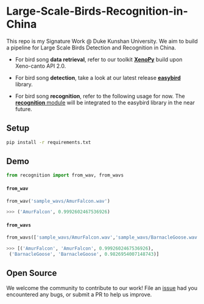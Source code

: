 # Large-Scale-Birds-Recognition-in-China

This repo is my Signature Work @ Duke Kunshan University. We aim to build a pipeline for Large Scale Birds Detection and Recognition in China.

- For bird song **data retrieval**, refer to our toolkit [**XenoPy**](https://github.com/realzza/xenopy) build upon Xeno-canto API 2.0.

- For bird song **detection**, take a look at our latest release [**easybird**](https://github.com/realzza/easybird) library.

- For bird song **recognition**, refer to the following usage for now. The [**recognition** module](recognition.py) will be integrated to the easybird library in the near future.

## Setup
```bash
pip install -r requirements.txt
```

## Demo
```python
from recognition import from_wav, from_wavs
```

#### `from_wav`
```python
from_wav('sample_wavs/AmurFalcon.wav')
```
```python
>>> ('AmurFalcon', 0.9992602467536926)
```

#### `from_wavs`
```python
from_wavs(['sample_wavs/AmurFalcon.wav','sample_wavs/BarnacleGoose.wav'])
```
```python
>>> [('AmurFalcon', 'AmurFalcon', 0.9992602467536926),
 ('BarnacleGoose', 'BarnacleGoose', 0.9826954007148743)]
```

## Open Source
We welcome the community to contribute to our work! File an [issue](https://github.com/realzza/Large-Scale-Birds-Recognition-in-China/issues) had you encountered any bugs, or submit a PR to help us improve.